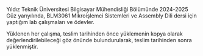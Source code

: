 Yıldız Teknik Üniversitesi Bilgisayar Mühendisliği Bölümünde 2024-2025 Güz yarıyılında, BLM3061 Mikroişlemci Sistemleri ve Assembly Dili dersi için yaptığım lab çalışmaları ve ödevler.

Yüklenen her çalışma, teslim tarihinden önce yüklemenin kopya olarak değerlendirilebileceği göz önünde bulundurularak, teslim tarihinden sonra yüklenmiştir.
